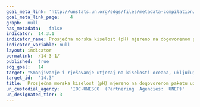 ```yaml
---	
goal_meta_link:	'http://unstats.un.org/sdgs/files/metadata-compilation/Metadata-Goal-14.pdf'
goal_meta_link_page:	4
graph:	null
has_metadata:	false
indicator:	14.3.1
indicator_name:	Prosječna morska kiselost (pH) mjereno na dogovorenom paketu uzimanja reprezentativnog uzorka stanicas
indicator_variable:	null
layout:	indicator
permalink:	/14-3-1/
published:	true  
sdg_goal:	14
target:	"Smanjivanje i rješavanje utjecaj na kiselosti oceana, uključujući i  pojačanu znanstvenu suradnji na svim razinama."
target_id:	'14.3'
title:	Prosječna morska kiselost (pH) mjereno na dogovorenom paketu uzimanja reprezentativnog uzorka stanica
un_custodial_agency:	'IOC-UNESCO  (Partnering  Agencies:  UNEP)'
un_designated_tier:	3
---	
```

